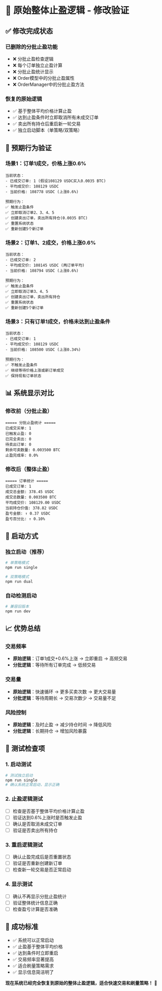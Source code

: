 # 🔄 原始整体止盈逻辑 - 修改验证

## ✅ **修改完成状态**

### **已删除的分批止盈功能**
- ❌ 分批止盈检查逻辑
- ❌ 每个订单独立止盈计算
- ❌ 分批止盈统计显示
- ❌ Order模型中的分批止盈属性
- ❌ OrderManager中的分批止盈方法

### **恢复的原始逻辑**
- ✅ 基于整体平均价格计算止盈
- ✅ 达到止盈条件时立即取消所有未成交订单
- ✅ 卖出所有持仓后重启新一轮交易
- ✅ 独立启动脚本（单策略/双策略）

## 🎯 **预期行为验证**

### **场景1：订单1成交，价格上涨0.6%**
```
当前状态：
- 已成交订单: 1 (假设108129 USDC买入0.0035 BTC)
- 平均成交价: 108129 USDC
- 当前价格: 108778 USDC (上涨0.6%)

预期行为：
✅ 触发止盈条件
✅ 立即取消订单2、3、4、5
✅ 创建卖出订单，卖出所有持仓(0.0035 BTC)
✅ 重置系统状态
✅ 重新创建5个新订单
```

### **场景2：订单1、2成交，价格上涨0.6%**
```
当前状态：
- 已成交订单: 2
- 平均成交价: 108145 USDC (两订单平均)
- 当前价格: 108794 USDC (上涨0.6%)

预期行为：
✅ 触发止盈条件
✅ 立即取消订单3、4、5
✅ 创建卖出订单，卖出所有持仓
✅ 重置系统状态
✅ 重新创建5个新订单
```

### **场景3：只有订单1成交，价格未达到止盈条件**
```
当前状态：
- 已成交订单: 1
- 平均成交价: 108129 USDC
- 当前价格: 108500 USDC (上涨0.34%)

预期行为：
✅ 不触发止盈条件
✅ 继续等待价格上涨或新订单成交
✅ 保持现有订单状态
```

## 📊 **系统显示对比**

### **修改前（分批止盈）**
```
===== 分批止盈统计 =====
已成交买单: 1
已触发止盈: 0
已完全卖出: 0
待卖出订单: 0
剩余可卖数量: 0.003500 BTC
止盈完成率: 0.0%
```

### **修改后（整体止盈）**
```
===== 订单统计 =====
已成交订单: 1
成交总金额: 378.45 USDC
成交总数量: 0.003500 BTC
平均成交价: 108129.00 USDC
当前持仓价值: 378.82 USDC
盈亏金额: ↑ 0.37 USDC
盈亏百分比: ↑ 0.10%
```

## 🚀 **启动方式**

### **独立启动（推荐）**
```bash
# 单策略模式
npm run single

# 双策略模式
npm run dual
```

### **自动检测启动**
```bash
# 兼容旧版本
npm run dev
```

## 📈 **优势总结**

### **交易频率**
- **原始逻辑**：订单1成交+0.6%上涨 → 立即重启 → 高频交易
- **分批逻辑**：等待所有订单完成 → 低频交易

### **交易量**
- **原始逻辑**：快速循环 → 更多买卖次数 → 更大交易量
- **分批逻辑**：等待周期长 → 交易次数少 → 交易量不足

### **风险控制**
- **原始逻辑**：及时止盈 → 减少持仓时间 → 降低风险
- **分批逻辑**：长期持仓 → 增加风险暴露

## 🔧 **测试检查项**

### **1. 启动测试**
```bash
# 测试独立启动
npm run single
# 确认系统正常启动，显示正确
```

### **2. 止盈逻辑测试**
- [ ] 检查是否基于整体平均价格计算止盈
- [ ] 验证达到0.6%上涨时是否触发止盈
- [ ] 确认是否取消未成交订单
- [ ] 验证是否卖出所有持仓

### **3. 重启逻辑测试**
- [ ] 确认止盈完成后是否重置状态
- [ ] 验证是否重新创建新订单
- [ ] 检查新一轮交易是否正常启动

### **4. 显示测试**
- [ ] 确认不再显示分批止盈统计
- [ ] 验证整体统计信息正确
- [ ] 检查盈亏计算是否准确

## 🎯 **成功标准**

- ✅ 系统可以正常启动
- ✅ 止盈基于整体平均价格
- ✅ 达到条件时立即重启
- ✅ 交易频率显著提高
- ✅ 适合刷量策略需求
- ✅ 显示信息简洁明了

**现在系统已经完全恢复到原始的整体止盈逻辑，适合快速交易和刷量策略！** 🎉